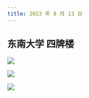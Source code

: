 ```yaml
---
title: 2023 年 8 月 13 日
---
```


## 东南大学 四牌楼

![](http://r.photo.store.qq.com/psc?/V12to3FW3aSvFz/bqQfVz5yrrGYSXMvKr.cqexZeWlem6pf2q3DsOXfNsg98yw7OBAhmAAj5lF6kyOV6osCBHtu1CFwcNirI6LgeIK*eQKebCJh5g22DjY55xw!/r)

![](http://r.photo.store.qq.com/psc?/V12to3FW3aSvFz/bqQfVz5yrrGYSXMvKr.cqcF*Baw7PMuZH2ji6nUhH5nBxTLURdJF6vL5CvSaYpzSOBJSMOhDr0EKUk7cHvv2AdykZ*KJhjYre4sf8F*X2AE!/r)

![](http://r.photo.store.qq.com/psc?/V12to3FW3aSvFz/bqQfVz5yrrGYSXMvKr.cqZfZ7NnAa9TUNnVGvYI2jBU2T7HghL8pydIuH8sI8*bzIseOl1UeK9LSM6AHvNnzG*PsFn0xs0f4bLf8YyDFsyc!/r)
